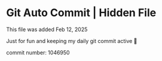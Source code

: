 # Git Auto Commit | Hidden File

This file was added Feb 12, 2025

Just for fun and keeping my daily git commit active 🤪

commit number: 1046950
